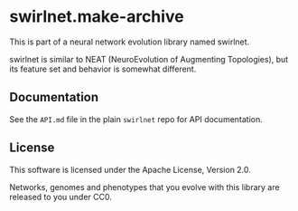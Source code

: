 # swirlnet.make-archive

This is part of a neural network evolution library named swirlnet.

swirlnet is similar to NEAT (NeuroEvolution of Augmenting Topologies), but its
feature set and behavior is somewhat different.

## Documentation

See the `API.md` file in the plain `swirlnet` repo for API documentation.

## License

This software is licensed under the Apache License, Version 2.0.

Networks, genomes and phenotypes that you evolve with this library are released
to you under CC0.

